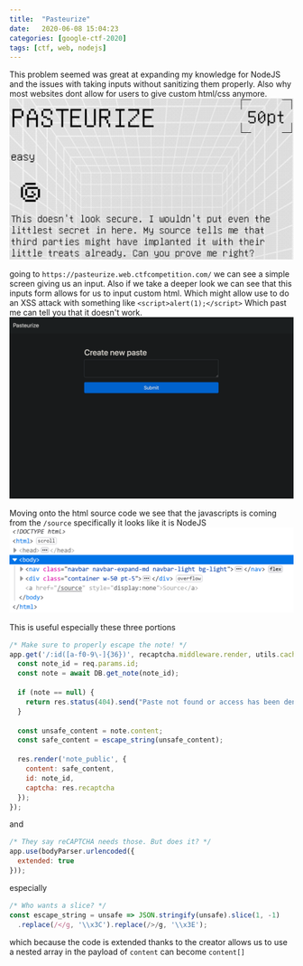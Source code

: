 ```yaml
---
title:  "Pasteurize"
date:   2020-06-08 15:04:23
categories: [google-ctf-2020]
tags: [ctf, web, nodejs]
---
```

This problem seemed was great at expanding my knowledge for NodeJS and the issues with taking inputs without sanitizing them properly. Also why most websites dont allow for users to give custom html/css anymore.
![image tooltip here](/images/pasture.png)

going to `https://pasteurize.web.ctfcompetition.com/` we can see a simple screen giving us an input.
Also if we take a deeper look we can see that this inputs form allows for us to input custom html. Which might allow use to do an XSS attack with something like `<script>alert(1);</script>` Which past me can tell you that it doesn't work.
![image tooltip here](/images/pasture_land.png)

Moving onto the html source code we see that the javascripts is coming from the `/source` specifically it looks like it is NodeJS 
![image tooltip here](/images/found.png)

This is useful especially these three portions

```javascript
/* Make sure to properly escape the note! */
app.get('/:id([a-f0-9\-]{36})', recaptcha.middleware.render, utils.cache_mw, async (req, res) => {
  const note_id = req.params.id;
  const note = await DB.get_note(note_id);

  if (note == null) {
    return res.status(404).send("Paste not found or access has been denied.");
  }

  const unsafe_content = note.content;
  const safe_content = escape_string(unsafe_content);

  res.render('note_public', {
    content: safe_content,
    id: note_id,
    captcha: res.recaptcha
  });
});
````

and 


```javascript
/* They say reCAPTCHA needs those. But does it? */
app.use(bodyParser.urlencoded({
  extended: true
}));
```
especially 

```javascript
/* Who wants a slice? */
const escape_string = unsafe => JSON.stringify(unsafe).slice(1, -1)
  .replace(/</g, '\\x3C').replace(/>/g, '\\x3E');
```
which because the code is extended thanks to the creator allows us to use a nested array in the payload of `content` can become `content[]`





